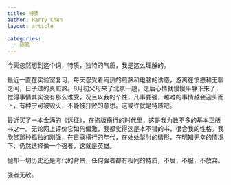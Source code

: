 ```yaml
---
title: 特质
author: Harry Chen
layout: article

categories:
  - 随笔
---
```


  今天忽然想到这个词，特质，独特的气质，我是这么理解的。

  最近一直在实验室复习，每天忍受着闷热的煎熬和电脑的诱惑，游离在愤懑和无聊之间，日子过的真煎熬。8月初父母来了北京一趟，之后心情就慢慢平静下来了，觉得事情其实没有那么难受，况且以我的个性，凡事要强，越难的事情越会迎头而上，有种宁可被毁灭，不能被打败的意思。这或许就是特质吧。

  最近买了一本金满的《远征》，在盗版横行的时代里，这是我为数不多的基本正版书之一。无论网上评价它如何偏激，我都觉得这是本不错的书，很合我的性格。我欣赏那种孤独的刚强，在日寇横行的年代，在处处掣肘的情形，在明知无幸的情况下，仍然选择做一个强者，这就是英雄。

  抛却一切历史还是时代的背景，任何强者都有相同的特质，不屈，不服，不放弃。

  强者无敌。
